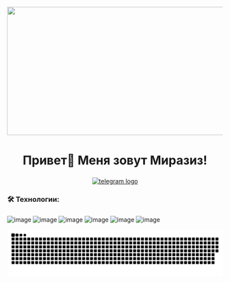 <br clear="both">

<div align="center">
  <img height="300" width="600" src="https://user-images.githubusercontent.com/74038190/225813708-98b745f2-7d22-48cf-9150-083f1b00d6c9.gif"  />
</div>

###

<h1 align="center">Привет👋 Меня зовут Миразиз!</h1>

###
<div align="center">
<a href="https://t.me/mirdevv" target="_blank">
    <img src="https://img.shields.io/static/v1?message=Telegram&logo=telegram&label=&color=2CA5E0&logoColor=white&labelColor=&style=for-the-badge" height="25" alt="telegram logo"  />
  </a>
</div>

###

<h3 align="left">🛠 Технологии:</h3>

###

![image](https://github.com/user-attachments/assets/822c9826-9279-4018-a9ca-2b198d53fe3c)
![image](https://github.com/user-attachments/assets/86b24550-9d95-4252-a176-ad9bb4e1c415)
![image](https://github.com/user-attachments/assets/f4606df4-3c53-401b-bcbd-3e96cfc96bc6)
![image](https://github.com/user-attachments/assets/27e1c2c9-a689-4cdb-8857-a28bba832973)
![image](https://github.com/user-attachments/assets/653f81e6-dac0-49e5-a6f5-a6764a7054ff)
![image](https://github.com/user-attachments/assets/fe451103-e1f0-4c68-9461-2747e0e43286)


![image](https://raw.githubusercontent.com/omadli/omadli/master/output/github-contribution-grid-snake.svg)

